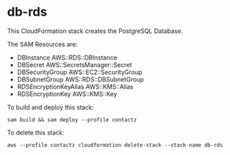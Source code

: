# db-rds

This CloudFormation stack creates the PostgreSQL Database.

The SAM Resources are:

- DBInstance AWS::RDS::DBInstance
- DBSecret AWS::SecretsManager::Secret
- DBSecurityGroup AWS::EC2::SecurityGroup
- DBSubnetGroup AWS::RDS::DBSubnetGroup
- RDSEncryptionKeyAlias AWS::KMS::Alias
- RDSEncryptionKey AWS::KMS::Key

To build and deploy this stack:

```
sam build && sam deploy --profile contactz
```

To delete this stack:

```
aws --profile contactz cloudformation delete-stack --stack-name db-rds
```
